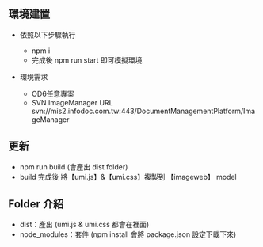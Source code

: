 ## 環境建置
- 依照以下步驟執行
  - npm i
  - 完成後 npm run start 即可模擬環境

- 環境需求
  - OD6任意專案
  - SVN ImageManager URL 
    svn://mis2.infodoc.com.tw:443/DocumentManagementPlatform/ImageManager

## 更新
- npm run build (會產出 dist folder)
- build 完成後 將【umi.js】&【umi.css】複製到 【imageweb】 model

## Folder 介紹
- dist：產出 (umi.js & umi.css 都會在裡面)
- node_modules：套件 (npm install 會將 package.json 設定下載下來)